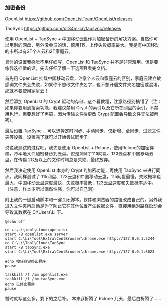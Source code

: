 
### 加密备份


OpenList
https://github.com/OpenListTeam/OpenList/releases

TaoSync
https://github.com/dr34m-cn/taosync/releases

使用 OpenList + TaoSync + 中国移动云盘作为加密备份的解决方案。当然你可以用别的网盘，另外没会员的话，慎用115，上传失败概率最大。我是有中国移动的卡所以有2T个人云和2T家庭云。

具体的设置我感觉不用仔细写，OpenList 和 TaoSync 并不是非常难用。但是要像我这样做的话，先去仔细了解一下选项且看完文档。

首先用 OpenList 挂载中国移动云盘，注意个人云和家庭云的区别，家庭云建立敏感词文件夹会失败，如果你不想改文件夹名字，也不想开启文件夹名加密或混淆，那就不要使用家庭云！

然后添加 OpenList 的 Crypt 驱动的存储，这个看教程，注意路径别搞错了（注：如果你要用到搜索功能，我建议禁用 Crypt 的索引以及它所在网盘的索引，不禁用也行，但要想好了再搞，因为传输文件后更改 Crypt 配置会导致文件无法被解密）。

最后设置 TaoSync ，可以选择定时同步、手动同步、仅新增、全同步、过滤文件夹等设置。设置完了就可以开始尝试同步了。



说说我测试的过程吧，我先是使用 OpenList + Rclone，使用Rclone的加密存储，将本地文件加密备份到云盘。但是测试了115网盘、123云盘和中国移动云盘，在传输 2G及以上的文件时均总是失败，最终放弃。

然后我决定使用 OpenList 本身的 Crypt 的加密功能，再使用 TaoSync 来进行同步。我同样测试了 115网盘、123云盘和中国移动云盘，115网盘最慢，失败概率也最大，中国移动云盘速度最快，失败概率最低，123云盘速度和失败概率适中。（注意，样本少所以偶然性强，你可以自己测）


附上我的一键启动脚本和一键关闭脚本。软件和浏览器的路径改成自己的。另外我进入文件夹再启动是为了防止它在其他位置产生数据文件，直接用绝对路径启动会导致其数据在 C:\Users\Li 下。

```
@echo off

cd C:\Li\Tool\Cloud\OpenList
start /B openlist.exe server
start C:\Li\Tool\Extra\CentBrowser\chrome.exe http://127.0.0.1:5244
cd C:\Li\Tool\Cloud\TaoSync
start /B taoSync.exe
start C:\Li\Tool\Extra\CentBrowser\chrome.exe http://127.0.0.1:8023

echo 按任意键终止程序
pause

taskkill /f /im openlist.exe
taskkill /f /im taoSync.exe
echo 已终止程序
pause

```


暂时就写这么多，剩下的之后补。
本来我折腾了 Rclone 几天，最后白折腾了……
